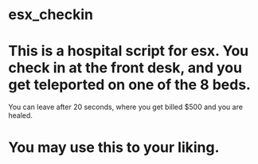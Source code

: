 # esx_checkin

# This is a hospital script for esx. You check in at the front desk, and you get teleported on one of the 8 beds. 
You can leave after 20 seconds, where you get billed $500 and you  are healed. 

# You may use this to your liking.
